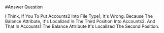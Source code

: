 #Answer Question 

I Think, If You To Put Accounts2 Into File Type1, It's Wrong. Because The Balance Attribute, It's Localized In The Third Position Into Accounts2. And That In Accounts1 The Balance Attribute It's Localized The Second Position.

